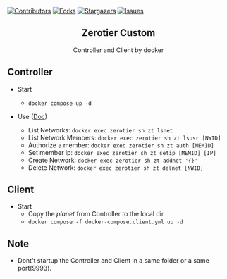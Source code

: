 [![Contributors][contributors-shield]][contributors-url]
[![Forks][forks-shield]][forks-url]
[![Stargazers][stars-shield]][stars-url]
[![Issues][issues-shield]][issues-url]

<div align="center">
  <h2 align="center">Zerotier Custom</h3>
  <p align="center">Controller and Client by docker</p>
</div>

## Controller

- Start

  - `docker compose up -d`

- Use ([Doc](https://docs.zerotier.com/self-hosting/network-controllers))
  - List Networks: `docker exec zerotier sh zt lsnet`
  - List Network Members: `docker exec zerotier sh zt lsusr [NWID]`
  - Authorize a member: `docker exec zerotier sh zt auth [MEMID]`
  - Set member ip: `docker exec zerotier sh zt setip [MEMID] [IP]`
  - Create Network: `docker exec zerotier sh zt addnet '{}'`
  - Delete Network: `docker exec zerotier sh zt delnet [NWID]`

## Client

- Start
  - Copy the _planet_ from Controller to the local dir
  - `docker compose -f docker-compose.client.yml up -d`

## Note

- Dont't startup the Controller and Client in a same folder or a same port(9993).

[contributors-shield]: https://img.shields.io/github/contributors/zk524/zerotier-custom.svg?style=for-the-badge
[contributors-url]: https://github.com/zk524/zerotier-custom/graphs/contributors
[forks-shield]: https://img.shields.io/github/forks/zk524/zerotier-custom.svg?style=for-the-badge
[forks-url]: https://github.com/zk524/zerotier-custom/network/members
[stars-shield]: https://img.shields.io/github/stars/zk524/zerotier-custom.svg?style=for-the-badge
[stars-url]: https://github.com/zk524/zerotier-custom/stargazers
[issues-shield]: https://img.shields.io/github/issues/zk524/zerotier-custom.svg?style=for-the-badge
[issues-url]: https://github.com/zk524/zerotier-custom/issues
